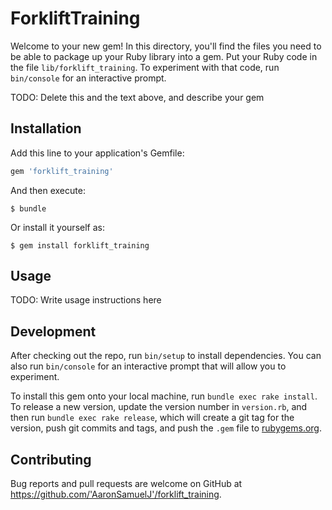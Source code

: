 # ForkliftTraining

Welcome to your new gem! In this directory, you'll find the files you need to be able to package up your Ruby library into a gem. Put your Ruby code in the file `lib/forklift_training`. To experiment with that code, run `bin/console` for an interactive prompt.

TODO: Delete this and the text above, and describe your gem

## Installation

Add this line to your application's Gemfile:

```ruby
gem 'forklift_training'
```

And then execute:

    $ bundle

Or install it yourself as:

    $ gem install forklift_training

## Usage

TODO: Write usage instructions here

## Development

After checking out the repo, run `bin/setup` to install dependencies. You can also run `bin/console` for an interactive prompt that will allow you to experiment.

To install this gem onto your local machine, run `bundle exec rake install`. To release a new version, update the version number in `version.rb`, and then run `bundle exec rake release`, which will create a git tag for the version, push git commits and tags, and push the `.gem` file to [rubygems.org](https://rubygems.org).

## Contributing

Bug reports and pull requests are welcome on GitHub at https://github.com/'AaronSamuelJ'/forklift_training.
